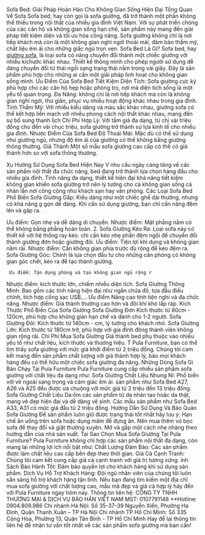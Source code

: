 Sofa Bed: Giải Pháp Hoàn Hảo Cho Không Gian Sống Hiện Đại
Tổng Quan Về Sofa
Sofa bed, hay còn gọi là sofa giường, đã trở thành một phần không thể thiếu trong nội thất của nhiều gia đình Việt Nam. Với sự phát triển chóng của các căn hộ và không gian sống hạn chế, sản phẩm này mang đến giải pháp tiết kiệm diện và tối ưu hóa công năng. Sofa giường không chỉ là nơi tiếp khách mà còn là một không gian nghỉ ngơi thoải mái, đảm bảo thẩm mỹ, chất liệu êm ái cho những giấc ngủ trọn vẹn.
Sofa Bed Là Gì?
Sofa bed, hay [giường sofa](https://pula.vn/sofa-bed-sofa-giuong), là loại sofa có năng chuyển đổi thành một chiếc giường với nhiều kíchước khác nhau. Thiết kế thông minh cho phép người sử dụng dễ dàng chuyển đổi từ thái ngồi sang trạng thái nằm trong vài giây. Đây là sản phẩm phù hợp cho những ai cần một giải pháp linh hoạt cho không gian sống mình.
Ưu Điểm Của Sofa Bed
Tiết Kiệm Diện Tích: Sofa giường cực kỳ phù hợp cho các căn hộ hẹp hoặc phòng trọ, nơi mà diện tích sống là một yếu tố quan trọng.
Đa Năng: không chỉ là nơi tiếp khách mà còn là không gian nghỉ ngơi, thư giãn, phục vụ nhiều hoạt động khác nhau trong gia đình.
Tính Thẩm Mỹ: Với nhiều kiểu dáng và màu sắc khác nhau, giường sofa có thể kết hợp liền mạch với nhiều phong cách nội thất khác nhau, mang đến sự bổ sung thanh lịch
Chi Phí Hợp Lý: Với tầm giá đa dạng, từ chỉ vài triệu đồng cho đến vài chục triệu, sofa giường trở thành sự lựa kinh tế cho nhiều gia đình.
Nhược Điểm Của Sofa Bed
 Độ Thoải Mái: Mặc dù có thể sử dụng như giường ngủ, nhưng độ êm ái của giường có thể không bằng giường thông thường.
Giá Thành Một số mẫu sofa giường cao cấp có thể có giá thành hơn so với sofa thông thường.

Xu Hướng Sử Dụng Sofa Bed Hiện Nay
V nhu cầu ngày càng tăng về các sản phẩm nội thất đa chức năng, bed đang trở thành lựa chọn hàng đầu cho nhiều gia đình. Tính năng đa dạng, thiết kế hiện đại khả năng tiết kiệm không gian khiến sofa giường trở nên lý tưởng cho cả không gian sống cá nhân lẫn nơi công cộng như khách sạn hay văn phòng.
Các Loại Sofa Bed Phổ Biến
Sofa Giường Gấp: Kiểu dáng như một chiếc ghế dài thường, nhưng có khả năng g gọn dễ dàng. Khi cần sử dụng giường, bạn chỉ cần nâng đệm lên và gập ra.


Ưu điểm: Gọn nhẹ và dễ dàng di chuyển.
Nhược điểm: Mặt phẳng nằm có thể không bằng phẳng hoàn toàn.
     2.  Sofa Giường Kéo Ra: Loại sofa này có thiết kế với hệ thống ray kéo. chỉ cần kéo nhẹ phần đệm ngồi để chuyển đổi thành giường đơn hoặc giường đôi.
 Ưu điểm: Tiện lợi khi dụng và không gian nằm rãi. 
Nhược điểm: Cần không gian phía trước đủ rộng để kéo đệm ra. 
Sofa Giường Góc: Chính là lựa chọn đầu tư cho những căn phòng có không gian góc chết, kéo ra để tạo thành giường.

	 Ưu điểm: Tận dụng phòng và tạo không gian ngủ rộng r
Nhược điểm: kích thước lớn, chiếm nhiều diện tích.
Sofa Giường Thông Minh: Bao gồm các tính năng hiện đại như ngăn chứa đồ, tựa đầu điều chỉnh, tích hợp cổng sạc USB,…
Ưu điểm Nâng cao tính tiện nghi và đa chức năng.
Nhược điểm: Giá thành thường cao hơn và đôi khi khó lắp ráp.
Kích Thước Phổ Biến Của Sofa Giường
Sofa Giường Đơn Kích thước từ 80cm - 120cm, phù hợp cho không gian hạn chế và dành cho 1-2 người.
Sofa Giường Đôi: Kích thước từ 140cm - cm, lý tưởng cho khách nhỏ.
Sofa Giường Lớn: Kích thước từ 180cm trở, phù hợp với gia đình đông thành viên không gian rộng rãi.
Chi Phí Mua Sofa Giường
Giá thành bed phụ thuộc vào nhiều yếu tố như chất liệu, kích thước và thương hiệu. T Pula Furniture, bạn có thể tìm thấy sofa giường với mức giá khởi điểm từ 2 triệu đồng. Chúng tôi cam kết mang đến sản phẩm chất lượng với giá thành hợp lý, bảo mọi khách hàng đều có thể hữu một chiếc sofa giường đa năng.
Những Dòng Sofa Gi Bán Chạy Tại Pula Furniture Pula Furniture cung cấp nhiều sản phẩm sofa giường với chất liệu đa dạng như:
Sofa Giường Chất Liệu Nhung Nỉ: Phổ biến với vẻ ngoài sang trọng và cảm giác êm ái. sản phẩm như Sofa Bed A27, A26 và A25 đều được ưa chuộng với mức giá từ 2 triệu đến 13 triệu đồng.
Sofa Giường Chất Liệu Da:ồm các sản phẩm từ da nhân tạo hoặc da thật, mang vẻ đẹp hiện đại và dễ dàng vệ sinh. Các mẫu sản phẩm như Sofa Bed A33, A31 có mức giá đầu từ 2 triệu đồng.
Hướng Dẫn Sử Dụng Và Bảo Quản Sofa Giường
Để sản phẩm luôn giữ được trạng thái tốt nhất hãy lưu ý:
Hạn chế ăn uống trên sofa hoặc dụng mâm để đựng ăn.
Nên mua thêm vỏ bọc sofa để thay đổi và giặt thường xuyên.
Mở và gấp một cách nhẹ nhàng theo hướng dẫn của nhà sản xuất.
Tại Sao Chọn Mua Sofa Giường Tại Pula Furniture?
Pula Furniture không chỉ hợp các sản phẩm nội thất đa dạng, còn mang lại những lợi ích nổi bật như:
Chất Lượng Đảm Bảo: Các sản phẩm được làm chất liệu cao cấp bền đẹp theo thời gian.
Giá Cả Cạnh Tranh: Chúng tôi cam kết cung cấp giá cả cạnh tranh với giá trị tương xứng.
ính Sách Bảo Hành Tốt: Đảm bảo quyền lợi cho khách hàng khi sử dụng sản phẩm.
Dịch Vụ Hỗ Trợ Khách Hàng: Đội ngũ nhân viên của chúng tôi luôn sẵn sàng hỗ trợ khách hàng tận tình.
Nếu bạn đang tìm kiếm một địa chỉ mua sofa giường với chất lượng cao, mẫu mã đẹp và giá cả hợp lý hãy đến với Pula Furniture ngay hôm nay.
Thông tin liên hệ:
CÔNG TY TNHH THƯƠNG MẠI & DỊCH VỤ BẢO HÂN VIỆT NAM
MST: 0107781148
**Hotline: 0904.809.986
Chi nhánh Hà Nội: Số 35-37-39 Nguyễn Xiển, Phường Hạ Đình, Quận Thanh Xuân – TP Hà Nội
Chi nhánh TP Hồ Chí Minh: Số 335 Cộng Hòa, Phường 13, Quận Tân Bình - TP Hồ Chí Minh
Hay để lại thông tin liên hệ để nhận tư vấn tốt nhất về các sản phẩm sofa giường mà bạn cần!

